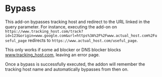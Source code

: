 # Bypass

This add-on bypasses tracking host and redirect to the URL linked in the query parameter. For instance, executing the add-on on `https://www.tracking_host.com/track?id=123&origin=www.google.com&url=https%3A%2F%2Fwww.actual_host.com%2Fuseful_page` redirects to `https://www.actual_host.com/useful_page`.

This only works if some ad blocker or DNS blocker blocks www.tracking_host.com, leaving an error page.

Once a bypass is successfully executed, the addon will remember the tracking host name and automatically bypasses from then on.
